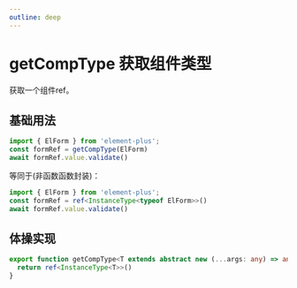 ```yaml
---
outline: deep
---
```


# getCompType 获取组件类型 <Badge type="tip" text="typescript" />

获取一个组件ref。

## 基础用法

```typescript
import { ElForm } from 'element-plus';
const formRef = getCompType(ElForm)
await formRef.value.validate()
```

等同于(非函数函数封装)：

```typescript
import { ElForm } from 'element-plus';
const formRef = ref<InstanceType<typeof ElForm>>()
await formRef.value.validate()
```

## 体操实现

```ts
export function getCompType<T extends abstract new (...args: any) => any>(_comp: T) {
  return ref<InstanceType<T>>()
}
```
